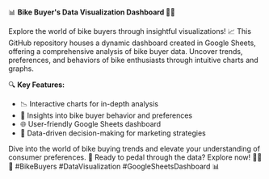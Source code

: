📊 **Bike Buyer's Data Visualization Dashboard 🚴‍♂️**

Explore the world of bike buyers through insightful visualizations! 📈 This GitHub repository houses a dynamic dashboard created in Google Sheets, offering a comprehensive analysis of bike buyer data. Uncover trends, preferences, and behaviors of bike enthusiasts through intuitive charts and graphs.

🔍 **Key Features:**
- 📉 Interactive charts for in-depth analysis
- 🚀 Insights into bike buyer behavior and preferences
- 🌐 User-friendly Google Sheets dashboard
- 🎯 Data-driven decision-making for marketing strategies

Dive into the world of bike buying trends and elevate your understanding of consumer preferences. 🌟 Ready to pedal through the data? Explore now! 🚵‍♀️💡 #BikeBuyers #DataVisualization #GoogleSheetsDashboard 📊
